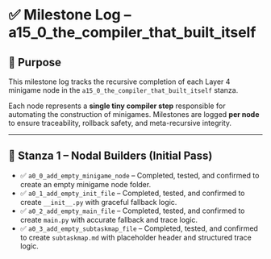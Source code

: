 <!-- Save to: a15_0_the_compiler_that_built_itself\taskmaps\milestones.md -->

# ✅ Milestone Log – a15_0_the_compiler_that_built_itself

## 📘 Purpose

This milestone log tracks the recursive completion of each Layer 4 minigame node in the `a15_0_the_compiler_that_built_itself` stanza.

Each node represents a **single tiny compiler step** responsible for automating the construction of minigames. Milestones are logged **per node** to ensure traceability, rollback safety, and meta-recursive integrity.

---

## 🧱 Stanza 1 – Nodal Builders (Initial Pass)

- ✅ `a0_0_add_empty_minigame_node` – Completed, tested, and confirmed to create an empty minigame node folder.  
- ✅ `a0_1_add_empty_init_file` – Completed, tested, and confirmed to create `__init__.py` with graceful fallback logic.  
- ✅ `a0_2_add_empty_main_file` – Completed, tested, and confirmed to create `main.py` with accurate fallback and trace logic.  
- ✅ `a0_3_add_empty_subtaskmap_file` – Completed, tested, and confirmed to create `subtaskmap.md` with placeholder header and structured trace logic.

